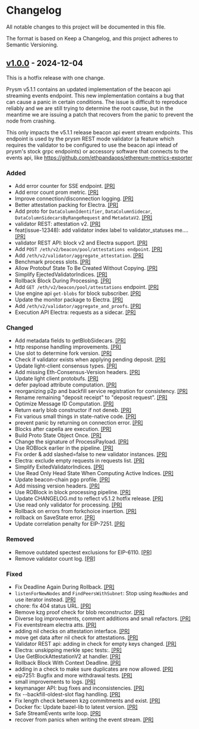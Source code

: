 # Changelog

All notable changes to this project will be documented in this file.

The format is based on Keep a Changelog, and this project adheres to Semantic Versioning.

## [v1.0.0](https://github.com/prysmaticlabs/prysm/compare/v5.1.2...v5.1.3) - 2024-12-04

This is a hotfix release with one change.

Prysm v5.1.1 contains an updated implementation of the beacon api streaming events endpoint. This
new implementation contains a bug that can cause a panic in certain conditions. The issue is
difficult to reproduce reliably and we are still trying to determine the root cause, but in the
meantime we are issuing a patch that recovers from the panic to prevent the node from crashing.

This only impacts the v5.1.1 release beacon api event stream endpoints. This endpoint is used by the
prysm REST mode validator (a feature which requires the validator to be configured to use the beacon
api intead of prysm's stock grpc endpoints) or accessory software that connects to the events api,
like https://github.com/ethpandaops/ethereum-metrics-exporter

### Added

- Add error counter for SSE endpoint. [[PR]](https://github.com/prysmaticlabs/prysm/pull/14681)
- Add error count prom metric. [[PR]](https://github.com/prysmaticlabs/prysm/pull/14670)
- Improve connection/disconnection logging. [[PR]](https://github.com/prysmaticlabs/prysm/pull/14665)
- Better attestation packing for Electra. [[PR]](https://github.com/prysmaticlabs/prysm/pull/14534)
- Add proto for `DataColumnIdentifier`, `DataColumnSidecar`, `DataColumnSidecarsByRangeRequest` and `MetadataV2`. [[PR]](https://github.com/prysmaticlabs/prysm/pull/14649)
- validator REST: attestation v2. [[PR]](https://github.com/prysmaticlabs/prysm/pull/14633)
- feat(issue-12348): add validator index label to validator_statuses me…. [[PR]](https://github.com/prysmaticlabs/prysm/pull/14473)
- validator REST API: block v2 and Electra support. [[PR]](https://github.com/prysmaticlabs/prysm/pull/14623)
- Add `POST /eth/v2/beacon/pool/attestations endpoint`. [[PR]](https://github.com/prysmaticlabs/prysm/pull/14621)
- Add `/eth/v2/validator/aggregate_attestation`. [[PR]](https://github.com/prysmaticlabs/prysm/pull/14481)
- Benchmark process slots. [[PR]](https://github.com/prysmaticlabs/prysm/pull/14616)
- Allow Protobuf State To Be Created Without Copying. [[PR]](https://github.com/prysmaticlabs/prysm/pull/14613)
- Simplify EjectedValidatorIndices. [[PR]](https://github.com/prysmaticlabs/prysm/pull/14588)
- Rollback Block During Processing. [[PR]](https://github.com/prysmaticlabs/prysm/pull/14554)
- Add `GET /eth/v2/beacon/pool/attestations` endpoint. [[PR]](https://github.com/prysmaticlabs/prysm/pull/14560)
- Use engine api `get-blobs` for block subscriber. [[PR]](https://github.com/prysmaticlabs/prysm/pull/14513)
- Update the monitor package to Electra. [[PR]](https://github.com/prysmaticlabs/prysm/pull/14562)
- Add `/eth/v2/validator/aggregate_and_proofs`. [[PR]](https://github.com/prysmaticlabs/prysm/pull/14490)
- Execution API Electra: requests as a sidecar. [[PR]](https://github.com/prysmaticlabs/prysm/pull/14492)

### Changed

- Add metadata fields to getBlobSidecars. [[PR]](https://github.com/prysmaticlabs/prysm/pull/14677)
- http response handling improvements. [[PR]](https://github.com/prysmaticlabs/prysm/pull/14673)
- Use slot to determine fork version. [[PR]](https://github.com/prysmaticlabs/prysm/pull/14653)
- Check if validator exists when applying pending deposit. [[PR]](https://github.com/prysmaticlabs/prysm/pull/14666)
- Update light-client consensus types. [[PR]](https://github.com/prysmaticlabs/prysm/pull/14652)
- Add missing Eth-Consensus-Version headers. [[PR]](https://github.com/prysmaticlabs/prysm/pull/14647)
- Update light client protobufs. [[PR]](https://github.com/prysmaticlabs/prysm/pull/14650)
- defer payload attribute computation. [[PR]](https://github.com/prysmaticlabs/prysm/pull/14644)
- reorganizing p2p and backfill service registration for consistency. [[PR]](https://github.com/prysmaticlabs/prysm/pull/14640)
- Rename remaining "deposit receipt" to "deposit request". [[PR]](https://github.com/prysmaticlabs/prysm/pull/14629)
- Optimize Message ID Computation. [[PR]](https://github.com/prysmaticlabs/prysm/pull/14591)
- Return early blob constructor if not deneb. [[PR]](https://github.com/prysmaticlabs/prysm/pull/14605)
- Fix various small things in state-native code. [[PR]](https://github.com/prysmaticlabs/prysm/pull/14604)
- prevent panic by returning on connection error. [[PR]](https://github.com/prysmaticlabs/prysm/pull/14602)
- Blocks after capella are execution. [[PR]](https://github.com/prysmaticlabs/prysm/pull/14614)
- Build Proto State Object Once. [[PR]](https://github.com/prysmaticlabs/prysm/pull/14612)
- Change the signature of ProcessPayload. [[PR]](https://github.com/prysmaticlabs/prysm/pull/14610)
- Use ROBlock earlier in the pipeline. [[PR]](https://github.com/prysmaticlabs/prysm/pull/14609)
- Fix order & add slashed=false to new validator instances. [[PR]](https://github.com/prysmaticlabs/prysm/pull/14595)
- Electra: exclude empty requests in requests list. [[PR]](https://github.com/prysmaticlabs/prysm/pull/14580)
- Simplify ExitedValidatorIndices. [[PR]](https://github.com/prysmaticlabs/prysm/pull/14587)
- Use Read Only Head State When Computing Active Indices. [[PR]](https://github.com/prysmaticlabs/prysm/pull/14592)
- Update beacon-chain pgo profile. [[PR]](https://github.com/prysmaticlabs/prysm/pull/14589)
- Add missing version headers. [[PR]](https://github.com/prysmaticlabs/prysm/pull/14566)
- Use ROBlock in block processing pipeline. [[PR]](https://github.com/prysmaticlabs/prysm/pull/14571)
- Update CHANGELOG.md to reflect v5.1.2 hotfix release. [[PR]](https://github.com/prysmaticlabs/prysm/pull/14547)
- Use read only validator for processing. [[PR]](https://github.com/prysmaticlabs/prysm/pull/14558)
- Rollback on errors from forkchoice insertion. [[PR]](https://github.com/prysmaticlabs/prysm/pull/14556)
- rollback on SaveState error. [[PR]](https://github.com/prysmaticlabs/prysm/pull/14555)
- Update correlation penalty for EIP-7251. [[PR]](https://github.com/prysmaticlabs/prysm/pull/14456)

### Removed

- Remove outdated spectest exclusions for EIP-6110. [[PR]](https://github.com/prysmaticlabs/prysm/pull/14630)
- Remove validator count log. [[PR]](https://github.com/prysmaticlabs/prysm/pull/14600)

### Fixed

- Fix Deadline Again During Rollback. [[PR]](https://github.com/prysmaticlabs/prysm/pull/14686)
- `listenForNewNodes` and `FindPeersWithSubnet`: Stop using `ReadNodes` and use iterator instead. [[PR]](https://github.com/prysmaticlabs/prysm/pull/14669)
- chore: fix 404 status URL. [[PR]](https://github.com/prysmaticlabs/prysm/pull/14675)
- Remove kzg proof check for blob reconstructor. [[PR]](https://github.com/prysmaticlabs/prysm/pull/14671)
- Diverse log improvements, comment additions and small refactors. [[PR]](https://github.com/prysmaticlabs/prysm/pull/14658)
- Fix eventstream electra atts. [[PR]](https://github.com/prysmaticlabs/prysm/pull/14655)
- adding nil checks on attestation interface. [[PR]](https://github.com/prysmaticlabs/prysm/pull/14638)
- move get data after nil check for attestations. [[PR]](https://github.com/prysmaticlabs/prysm/pull/14642)
- Validator REST api: adding in check for empty keys changed. [[PR]](https://github.com/prysmaticlabs/prysm/pull/14637)
- Electra: unskipping merkle spec tests:. [[PR]](https://github.com/prysmaticlabs/prysm/pull/14635)
- Use GetBlockAttestationV2 at handler. [[PR]](https://github.com/prysmaticlabs/prysm/pull/14624)
- Rollback Block With Context Deadline. [[PR]](https://github.com/prysmaticlabs/prysm/pull/14608)
- adding in a check to make sure duplicates are now allowed. [[PR]](https://github.com/prysmaticlabs/prysm/pull/14601)
- eip7251: Bugfix and more withdrawal tests. [[PR]](https://github.com/prysmaticlabs/prysm/pull/14578)
- small improvements to logs. [[PR]](https://github.com/prysmaticlabs/prysm/pull/14405)
- keymanager API: bug fixes and inconsistencies. [[PR]](https://github.com/prysmaticlabs/prysm/pull/14586)
- fix --backfill-oldest-slot flag handling. [[PR]](https://github.com/prysmaticlabs/prysm/pull/14584)
- Fix length check between kzg commitments and exist. [[PR]](https://github.com/prysmaticlabs/prysm/pull/14581)
- Docker fix: Update bazel-lib to latest version. [[PR]](https://github.com/prysmaticlabs/prysm/pull/14579)
- Safe StreamEvents write loop. [[PR]](https://github.com/prysmaticlabs/prysm/pull/14557)
- recover from panics when writing the event stream. [[PR]](https://github.com/prysmaticlabs/prysm/pull/14545)